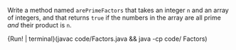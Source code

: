 Write a method named `arePrimeFactors` that takes an integer `n` and an array of integers, and that returns `true` if the numbers in the array are all prime *and* their product is `n`.

{Run! | terminal}(javac code/Factors.java && java -cp code/ Factors)